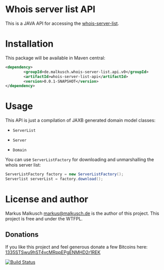 # Whois server list API

This is a JAVA API for accessing the
[whois-server-list](https://github.com/whois-server-list/whois-server-list).


# Installation

This package will be available in Maven central:

```xml
<dependency>
        <groupId>de.malkusch.whois-server-list.api.v0</groupId>
        <artifactId>whois-server-list-api</artifactId>
        <version>0.0.1-SNAPSHOT</version>
</dependency>
```


# Usage

This API is just a compilation of JAXB generated domain model classes:

 * `ServerList`

 * `Server`

 * `Domain`

You can use `ServerListFactory` for downloading and
unmarshalling the whois server list:

```java
ServerListFactory factory = new ServerListFactory();
Serverlist serverList = factory.download();
```


# License and author

Markus Malkusch <markus@malkusch.de> is the author of this project.
This project is free and under the WTFPL.

## Donations

If you like this project and feel generous donate a few Bitcoins here:
[1335STSwu9hST4vcMRppEPgENMHD2r1REK](bitcoin:1335STSwu9hST4vcMRppEPgENMHD2r1REK)

[![Build Status](https://travis-ci.org/whois-server-list/whois-server-list-api.svg)](https://travis-ci.org/whois-server-list/whois-server-list-api)

